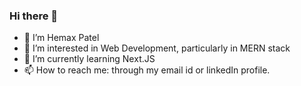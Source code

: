 ### Hi there 👋
- 👋 I’m Hemax Patel
- 👀 I’m interested in Web Development, particularly in MERN stack
- 🌱 I’m currently learning Next.JS
- 📫 How to reach me: through my email id or linkedIn profile.

<!--
**hemaxpatel/hemaxpatel** is a ✨ _special_ ✨ repository because its `README.md` (this file) appears on your GitHub profile.

Here are some ideas to get you started:

- 🔭 I’m currently working on ...
- 🌱 I’m currently learning Next.JS
- 👯 I’m looking to collaborate on ...
- 🤔 I’m looking for help with ...
- 💬 Ask me about ...
- 📫 How to reach me: ...
- 😄 Pronouns: ...
- ⚡ Fun fact: ...
-->
